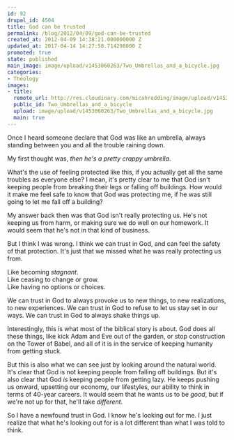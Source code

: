 ```yaml
---
id: 92
drupal_id: 4504
title: God can be trusted
permalink: /blog/2012/04/09/god-can-be-trusted
created_at: 2012-04-09 14:38:21.000000000 Z
updated_at: 2017-04-14 14:27:58.714298000 Z
promoted: true
state: published
main_image: image/upload/v1453060263/Two_Umbrellas_and_a_bicycle.jpg
categories:
- Theology
images:
- title: 
  remote_url: http://res.cloudinary.com/micahredding/image/upload/v1453060263/Two_Umbrellas_and_a_bicycle.jpg
  public_id: Two_Umbrellas_and_a_bicycle
  upload: image/upload/v1453060263/Two_Umbrellas_and_a_bicycle.jpg
  main: true
---
```

Once I heard someone declare that God was like an umbrella, always standing between you and all the trouble raining down.

My first thought was, *then he's a pretty crappy umbrella*.

What's the use of feeling protected like this, if you actually get all the same troubles as everyone else? I mean, it's pretty clear to me that God isn't keeping people from breaking their legs or falling off buildings. How would it make me feel safe to know that God was protecting me, if he was still going to let me fall off a building?

My answer back then was that God isn't really protecting us. He's not keeping us from harm, or making sure we do well on our homework. It would seem that he's not in that kind of business.

But I think I was wrong. I think we can trust in God, and can feel the safety of that protection. It's just that we missed what he was really protecting us from.

Like becoming *stagnant*.  
Like ceasing to change or grow.  
Like having no options or choices.  
  
We can trust in God to always provoke us to new things, to new realizations, to new experiences. We can trust in God to refuse to let us stay set in our ways. We can trust in God to always shake things up.

Interestingly, this is what most of the biblical story is about. God does all these things, like kick Adam and Eve out of the garden, or stop construction on the Tower of Babel, and all of it is in the service of keeping humanity from getting stuck.

But this is also what we can see just by looking around the natural world. It's clear that God is not keeping people from falling off buildings. But it's also clear that God *is* keeping people from getting lazy. He keeps pushing us onward, upsetting our economy, our lifestyles, our ability to think in terms of 40-year careers. It would seem that he wants us to be *good*, but if we're not up for that, he'll take *different*.

So I have a newfound trust in God. I know he's looking out for me. I just realize that what he's looking out for is a lot different than what I was told to think.
